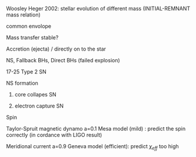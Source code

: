 Woosley Heger 2002: stellar evolution of different mass (INITIAL-REMNANT mass relation)

common envolope



Mass transfer stable?

Accretion (ejecta) / directly on to the star



NS, Fallback BHs, Direct BHs (failed explosion)

17-25 Type 2 SN





NS formation

1. core collapes SN

2. electron capture SN



Spin

Taylor-Spruit magnetic dynamo a=0.1 Mesa model (mild) : predict the spin correctly (in cordance with LIGO result)

Meridional current a=0.9 Geneva model (efficient): predict $\chi_{eff}$ too high